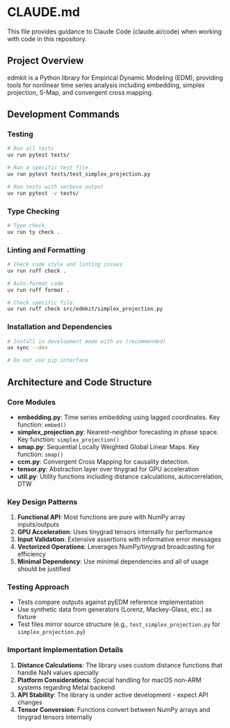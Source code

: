 # CLAUDE.md

This file provides guidance to Claude Code (claude.ai/code) when working with code in this repository.

## Project Overview

edmkit is a Python library for Empirical Dynamic Modeling (EDM), providing tools for nonlinear time series analysis including embedding, simplex projection, S-Map, and convergent cross mapping.

## Development Commands

### Testing
```bash
# Run all tests
uv run pytest tests/

# Run a specific test file
uv run pytest tests/test_simplex_projection.py

# Run tests with verbose output
uv run pytest -v tests/
```

### Type Checking
```bash
# Type check
uv run ty check .
```

### Linting and Formatting
```bash
# Check code style and linting issues
uv run ruff check .

# Auto-format code
uv run ruff format .

# Check specific file
uv run ruff check src/edmkit/simplex_projection.py
```

### Installation and Dependencies
```bash
# Install in development mode with uv (recommended)
uv sync --dev

# Do not use pip interface
```

## Architecture and Code Structure

### Core Modules
- **embedding.py**: Time series embedding using lagged coordinates. Key function: `embed()`
- **simplex_projection.py**: Nearest-neighbor forecasting in phase space. Key function: `simplex_projection()`
- **smap.py**: Sequential Locally Weighted Global Linear Maps. Key function: `smap()`
- **ccm.py**: Convergent Cross Mapping for causality detection.
- **tensor.py**: Abstraction layer over tinygrad for GPU acceleration
- **util.py**: Utility functions including distance calculations, autocorrelation, DTW

### Key Design Patterns
1. **Functional API**: Most functions are pure with NumPy array inputs/outputs
2. **GPU Acceleration**: Uses tinygrad tensors internally for performance
3. **Input Validation**: Extensive assertions with informative error messages
4. **Vectorized Operations**: Leverages NumPy/tinygrad broadcasting for efficiency
5. **Minimal Dependency**: Use minimal dependencies and all of usage should be justified

### Testing Approach
- Tests compare outputs against pyEDM reference implementation
- Use synthetic data from generators (Lorenz, Mackey-Glass, etc.) as fixture
- Test files mirror source structure (e.g., `test_simplex_projection.py` for `simplex_projection.py`)

### Important Implementation Details
1. **Distance Calculations**: The library uses custom distance functions that handle NaN values specially
2. **Platform Considerations**: Special handling for macOS non-ARM systems regarding Metal backend
3. **API Stability**: The library is under active development - expect API changes
4. **Tensor Conversion**: Functions convert between NumPy arrays and tinygrad tensors internally